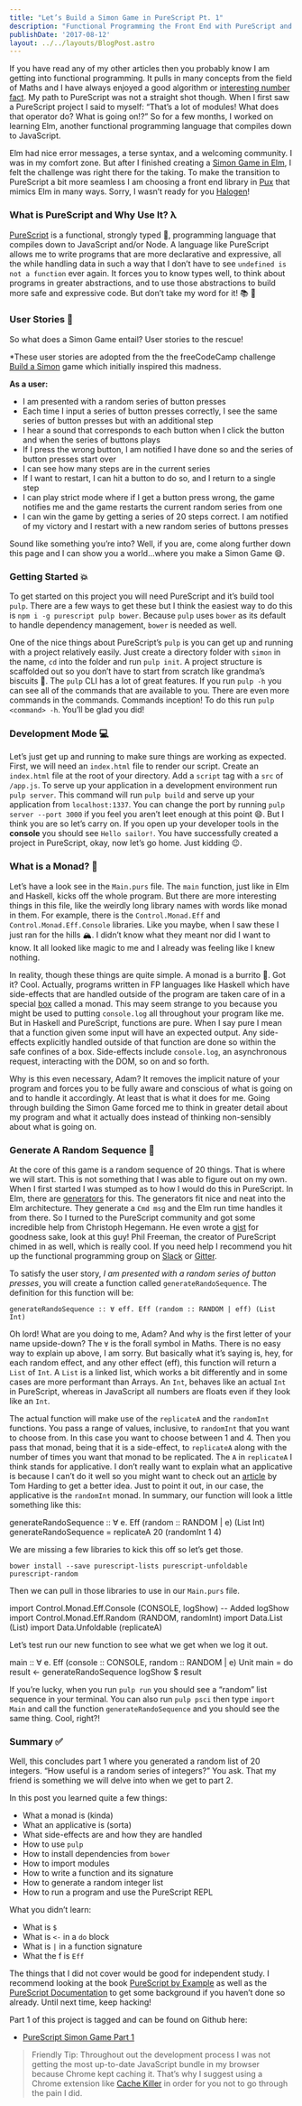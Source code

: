 ```yaml
---
title: "Let’s Build a Simon Game in PureScript Pt. 1"
description: "Functional Programming the Front End with PureScript and Pux"
publishDate: '2017-08-12'
layout: ../../layouts/BlogPost.astro
---
```


If you have read any of my other articles then you probably know I am getting into functional programming. It pulls in many concepts from the field of Maths and I have always enjoyed a good algorithm or [interesting number fact](https://www.youtube.com/watch?v=pasyRUj7UwM). My path to PureScript was not a straight shot though. When I first saw a PureScript project I said to myself: “That’s a lot of modules! What does that operator do? What is going on!?” So for a few months, I worked on learning Elm, another functional programming language that compiles down to JavaScript.

Elm had nice error messages, a terse syntax, and a welcoming community. I was in my comfort zone. But after I finished creating a [Simon Game in Elm](https://github.com/arecvlohe/elm-simon-game), I felt the challenge was right there for the taking. To make the transition to PureScript a bit more seamless I am choosing a front end library in [Pux](http://purescript-pux.org/) that mimics Elm in many ways. Sorry, I wasn’t ready for you [Halogen](https://github.com/slamdata/purescript-halogen)!

### What is PureScript and Why Use It? λ

[PureScript](http://www.purescript.org/) is a functional, strongly typed 💪, programming language that compiles down to JavaScript and/or Node. A language like PureScript allows me to write programs that are more declarative and expressive, all the while handling data in such a way that I don’t have to see `undefined is not a function` ever again. It forces you to know types well, to think about programs in greater abstractions, and to use those abstractions to build more safe and expressive code. But don’t take my word for it! 📚 🌈

### User Stories 👱

So what does a Simon Game entail? User stories to the rescue!

\*These user stories are adopted from the the freeCodeCamp challenge [Build a Simon](https://www.freecodecamp.org/challenges/build-a-simon-game) game which initially inspired this madness.

**As a user:**

*   I am presented with a random series of button presses
*   Each time I input a series of button presses correctly, I see the same series of button presses but with an additional step
*   I hear a sound that corresponds to each button when I click the button and when the series of buttons plays
*   If I press the wrong button, I am notified I have done so and the series of button presses start over
*   I can see how many steps are in the current series
*   If I want to restart, I can hit a button to do so, and I return to a single step
*   I can play strict mode where if I get a button press wrong, the game notifies me and the game restarts the current random series from one
*   I can win the game by getting a series of 20 steps correct. I am notified of my victory and I restart with a new random series of buttons presses

Sound like something you’re into? Well, if you are, come along further down this page and I can show you a world…where you make a Simon Game 😄.

### Getting Started 💥

To get started on this project you will need PureScript and it’s build tool `pulp`. There are a few ways to get these but I think the easiest way to do this is `npm i -g purescript pulp bower`. Because `pulp` uses `bower` as its default to handle dependency management, `bower` is needed as well.

One of the nice things about PureScript’s `pulp` is you can get up and running with a project relatively easily. Just create a directory folder with `simon` in the name, `cd` into the folder and run `pulp init`. A project structure is scaffolded out so you don’t have to start from scratch like grandma’s biscuits 👵. The `pulp` CLI has a lot of great features. If you run `pulp -h` you can see all of the commands that are available to you. There are even more commands in the commands. Commands inception! To do this run `pulp <command> -h`. You’ll be glad you did!

### Development Mode 💻

Let’s just get up and running to make sure things are working as expected. First, we will need an `index.html` file to render our script. Create an `index.html` file at the root of your directory. Add a `script` tag with a `src` of `/app.js`. To serve up your application in a development environment run `pulp server`. This command will run `pulp build` and serve up your application from `localhost:1337`. You can change the port by running `pulp server --port 3000` if you feel you aren’t leet enough at this point 😄. But I think you are so let’s carry on. If you open up your developer tools in the **console** you should see `Hello sailor!`. You have successfully created a project in PureScript, okay, now let’s go home. Just kidding 😉.

### What is a Monad? 🌯

Let’s have a look see in the `Main.purs` file. The `main` function, just like in Elm and Haskell, kicks off the whole program. But there are more interesting things in this file, like the weirdly long library names with words like monad in them. For example, there is the `Control.Monad.Eff` and `Control.Monad.Eff.Console` libraries. Like you maybe, when I saw these I just ran for the hills 🏔. I didn’t know what they meant nor did I want to know. It all looked like magic to me and I already was feeling like I knew nothing.

In reality, though these things are quite simple. A monad is a burrito 🌯. Got it? Cool. Actually, programs written in FP languages like Haskell which have side-effects that are handled outside of the program are taken care of in a special [box](https://egghead.io/courses/professor-frisby-introduces-composable-functional-javascript) called a monad. This may seem strange to you because you might be used to putting `console.log` all throughout your program like me. But in Haskell and PureScript, functions are pure. When I say pure I mean that a function given some input will have an expected output. Any side-effects explicitly handled outside of that function are done so within the safe confines of a box. Side-effects include `console.log`, an asynchronous request, interacting with the DOM, so on and so forth.

Why is this even necessary, Adam? It removes the implicit nature of your program and forces you to be fully aware and conscious of what is going on and to handle it accordingly. At least that is what it does for me. Going through building the Simon Game forced me to think in greater detail about my program and what it actually does instead of thinking non-sensibly about what is going on.

### Generate A Random Sequence 🔢

At the core of this game is a random sequence of 20 things. That is where we will start. This is not something that I was able to figure out on my own. When I first started I was stumped as to how I would do this in PureScript. In Elm, there are [generators](http://package.elm-lang.org/packages/elm-lang/core/5.1.1/Random) for this. The generators fit nice and neat into the Elm architecture. They generate a `Cmd msg` and the Elm run time handles it from there. So I turned to the PureScript community and got some incredible help from Christoph Hegemann. He even wrote a [gist](https://gist.github.com/kRITZCREEK/ebc1a9340b946e68d32de880efe1f644) for goodness sake, look at this guy! Phil Freeman, the creator of PureScript chimed in as well, which is really cool. If you need help I recommend you hit up the functional programming group on [Slack](https://fpchat-invite.herokuapp.com/) or [Gitter](https://gitter.im/purescript/purescript).

To satisfy the user story, _I am presented with a random series of button presses_, you will create a function called `generateRandoSequence`. The definition for this function will be:

`generateRandoSequence :: ∀ eff. Eff (random :: RANDOM | eff) (List Int)`

Oh lord! What are you doing to me, Adam? And why is the first letter of your name upside-down? The `∀` is the forall symbol in Maths. There is no easy way to explain up above, I am sorry. But basically what it’s saying is, hey, for each random effect, and any other effect (eff), this function will return a `List` of `Int`. A `List` is a linked list, which works a bit differently and in some cases are more performant than Arrays. An `Int`, behaves like an actual `Int` in PureScript, whereas in JavaScript all numbers are floats even if they look like an `Int`.

The actual function will make use of the `replicateA` and the `randomInt` functions. You pass a range of values, inclusive, to `randomInt` that you want to choose from. In this case you want to choose between 1 and 4. Then you pass that monad, being that it is a side-effect, to `replicateA` along with the number of times you want that monad to be replicated. The `A` in `replicateA` I think stands for applicative. I don’t really want to explain what an applicative is because I can’t do it well so you might want to check out an [article](http://www.tomharding.me/2017/04/17/fantas-eel-and-specification-9/) by Tom Harding to get a better idea. Just to point it out, in our case, the applicative is the `randomInt` monad. In summary, our function will look a little something like this:

generateRandoSequence :: ∀ e. Eff (random :: RANDOM | e) (List Int)
generateRandoSequence =
  replicateA 20 (randomInt 1 4)

We are missing a few libraries to kick this off so let’s get those.

```
bower install --save purescript-lists purescript-unfoldable purescript-random
```

Then we can pull in those libraries to use in our `Main.purs` file.

import Control.Monad.Eff.Console (CONSOLE, logShow) -- Added logShow
import Control.Monad.Eff.Random (RANDOM, randomInt)
import Data.List (List)
import Data.Unfoldable (replicateA)

Let’s test run our new function to see what we get when we log it out.

main :: ∀ e. Eff (console :: CONSOLE, random :: RANDOM | e) Unit
main = do
  result <- generateRandoSequence
  logShow $ result

If you’re lucky, when you run `pulp run` you should see a “random” list sequence in your terminal. You can also run `pulp psci` then type `import Main` and call the function `generateRandoSequence` and you should see the same thing. Cool, right?!

### Summary ✅

Well, this concludes part 1 where you generated a random list of 20 integers. “How useful is a random series of integers?” You ask. That my friend is something we will delve into when we get to part 2.

In this post you learned quite a few things:

*   What a monad is (kinda)
*   What an applicative is (sorta)
*   What side-effects are and how they are handled
*   How to use `pulp`
*   How to install dependencies from `bower`
*   How to import modules
*   How to write a function and its signature
*   How to generate a random integer list
*   How to run a program and use the PureScript REPL

What you didn’t learn:

*   What is `$`
*   What is `<-` in a `do` block
*   What is `|` in a function signature
*   What the f is `Eff`

The things that I did not cover would be good for independent study. I recommend looking at the book [PureScript by Example](https://leanpub.com/purescript/read) as well as the [PureScript Documentation](https://github.com/purescript/documentation) to get some background if you haven’t done so already. Until next time, keep hacking!

Part 1 of this project is tagged and can be found on Github here:

- [PureScript Simon Game Part 1](https://github.com/arecvlohe/ps-medium-simon-game/tree/part_1)

> Friendly Tip: Throughout out the development process I was not getting the most up-to-date JavaScript bundle in my browser because Chrome kept caching it. That’s why I suggest using a Chrome extension like [Cache Killer](https://chrome.google.com/webstore/detail/cache-killer/jpfbieopdmepaolggioebjmedmclkbap?hl=en) in order for you not to go through the pain I did.
